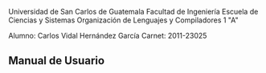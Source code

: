 Universidad de San Carlos de Guatemala
Facultad de Ingeniería
Escuela de Ciencias y Sistemas
Organización de Lenguajes y Compiladores 1 "A"

Alumno: Carlos Vidal Hernández García
Carnet: 2011-23025

Manual de Usuario
---